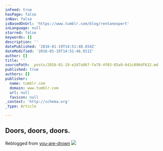 ```yaml
---
inFeed: true
hasPage: false
inNav: false
isBasedOnUrl: 'https://www.tumblr.com/blog/rentanexpert'
inLanguage: null
starred: false
keywords: []
description: ''
datePublished: '2016-01-19T14:51:48.654Z'
dateModified: '2016-01-19T14:51:46.911Z'
author: []
title: ''
sourcePath: _posts/2016-01-19-e2d7a967-fa70-4f03-85a9-641c096df632.md
published: true
authors: []
publisher:
  name: tumblr.com
  domain: www.tumblr.com
  url: null
  favicon: null
_context: 'http://schema.org'
_type: Article

---
```

## **Doors, doors, doors.**

Reblogged from [you-are-drown][0]
![](https://45.media.tumblr.com/6f25dbad45e64c3ca5be466e64d58e9b/tumblr_np85yjiWOW1ux35pao1_400.gif)

[0]: http://you-are-drown.tumblr.com/post/120365312615